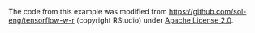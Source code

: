 The code from this example was modified from https://github.com/sol-eng/tensorflow-w-r (copyright RStudio) under [Apache License 2.0](https://github.com/sol-eng/tensorflow-w-r/blob/master/LICENSE).